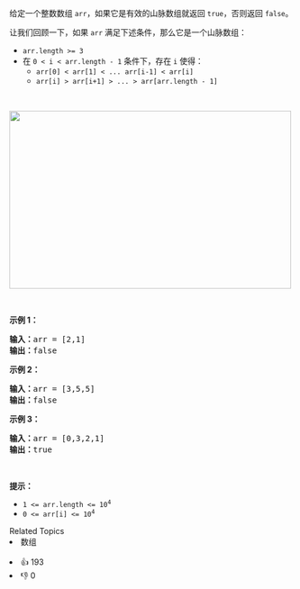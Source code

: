 <p>给定一个整数数组 <code>arr</code>，如果它是有效的山脉数组就返回&nbsp;<code>true</code>，否则返回 <code>false</code>。</p>

<p>让我们回顾一下，如果 <code>arr</code>&nbsp;满足下述条件，那么它是一个山脉数组：</p>

<ul> 
 <li><code>arr.length &gt;= 3</code></li> 
 <li>在&nbsp;<code>0 &lt; i&nbsp;&lt; arr.length - 1</code>&nbsp;条件下，存在&nbsp;<code>i</code>&nbsp;使得： 
  <ul> 
   <li><code>arr[0] &lt; arr[1] &lt; ... arr[i-1] &lt; arr[i] </code></li> 
   <li><code>arr[i] &gt; arr[i+1] &gt; ... &gt; arr[arr.length - 1]</code></li> 
  </ul> </li> 
</ul>

<p>&nbsp;</p>

<p><img alt="" src="https://assets.leetcode.com/uploads/2019/10/20/hint_valid_mountain_array.png" style="height: 316px; width: 500px;" /></p>

<p>&nbsp;</p>

<p><strong>示例 1：</strong></p>

<pre>
<strong>输入：</strong>arr = [2,1]
<strong>输出：</strong>false
</pre>

<p><strong>示例 2：</strong></p>

<pre>
<strong>输入：</strong>arr = [3,5,5]
<strong>输出：</strong>false
</pre>

<p><strong>示例 3：</strong></p>

<pre>
<strong>输入：</strong>arr = [0,3,2,1]
<strong>输出：</strong>true</pre>

<p>&nbsp;</p>

<p><strong>提示：</strong></p>

<ul> 
 <li><code>1 &lt;= arr.length &lt;= 10<sup>4</sup></code></li> 
 <li><code>0 &lt;= arr[i] &lt;= 10<sup>4</sup></code></li> 
</ul>

<div><div>Related Topics</div><div><li>数组</li></div></div><br><div><li>👍 193</li><li>👎 0</li></div>